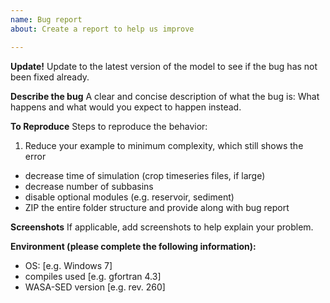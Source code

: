 ```yaml
---
name: Bug report
about: Create a report to help us improve

---
```


**Update!**
Update to the latest version of the model to see if the bug has not been fixed already.

**Describe the bug**
A clear and concise description of what the bug is: What happens and what would you expect to happen instead. 

**To Reproduce**
Steps to reproduce the behavior:
1. Reduce your example to minimum complexity, which still shows the error
* decrease time of simulation (crop timeseries files, if large)
* decrease number of subbasins
* disable optional modules (e.g. reservoir, sediment)
* ZIP the entire folder structure and provide along with bug report

**Screenshots**
If applicable, add screenshots to help explain your problem.

**Environment (please complete the following information):**
 - OS: [e.g. Windows 7]
 - compiles used [e.g. gfortran 4.3]
 - WASA-SED version [e.g. rev. 260]

